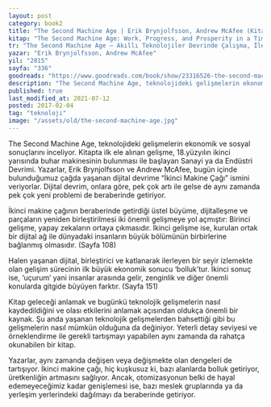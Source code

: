 ```yaml
---
layout: post  
category: book2  
title: "The Second Machine Age | Erik Brynjolfsson, Andrew McAfee (Kitap)"  
kitap: "The Second Machine Age: Work, Progress, and Prosperity in a Time of Brilliant Technologies"  
tr: "The Second Machine Age – Akıllı Teknolojiler Devrinde Çalışma, İlerleme ve Refah"  
yazar: "Erik Brynjolfsson, Andrew McAfee"  
yil: "2015"  
sayfa: "336"  
goodreads: "https://www.goodreads.com/book/show/23316526-the-second-machine-age"
description: "The Second Machine Age, teknolojideki gelişmelerin ekonomik ve sosyal sonuçlarını inceliyor."
published: true
last_modified_at: 2021-07-12
posted: 2017-02-04
tag: "teknoloji"
image: "/assets/old/the-second-machine-age.jpg"
---
```


The Second Machine Age, teknolojideki gelişmelerin ekonomik ve sosyal sonuçlarını inceliyor. Kitapta ilk ele alınan gelişme, 18.yüzyılın ikinci yarısında buhar makinesinin bulunması ile başlayan Sanayi ya da Endüstri Devrimi. Yazarlar, Erik Brynjolfsson ve Andrew McAfee, bugün içinde bulunduğumuz çağda yaşanan dijital devrime “İkinci Makine Çağı” ismini veriyorlar. Dijital devrim, onlara göre, pek çok artı ile gelse de aynı zamanda pek çok yeni problemi de beraberinde getiriyor.   
  
İkinci makine çağının beraberinde getirdiği üstel büyüme, dijitalleşme ve parçaların yeniden birleştirilmesi iki önemli gelişmeye yol açmıştır: Birinci gelişme, yapay zekaların ortaya çıkmasıdır. İkinci gelişme ise, kurulan ortak bir dijital ağ ile dünyadaki insanların büyük bölümünün birbirlerine bağlanmış olmasıdır. (Sayfa 108)   
  
Halen yaşanan dijital, birleştirici ve katlanarak ilerleyen bir seyir izlemekte olan gelişim sürecinin ilk büyük ekonomik sonucu ‘bolluk’tur. İkinci sonuç ise, ‘uçurum’ yani insanlar arasında gelir, zenginlik ve diğer önemli konularda gitgide büyüyen farktır. (Sayfa 151)   
  
Kitap geleceği anlamak ve bugünkü teknolojik gelişmelerin nasıl kaydedildiğini ve olası etkilerini anlamak açısından oldukça önemli bir kaynak. Şu anda yaşanan teknolojik gelişmelerden bahsettiği gibi bu gelişmelerin nasıl mümkün olduğuna da değiniyor. Yeterli detay seviyesi ve örneklendirme ile gerekli tartışmayı yapabilen aynı zamanda da rahatça okunabilen bir kitap.   
  
Yazarlar, aynı zamanda değişen veya değişmekte olan dengeleri de tartışıyor. İkinci makine çağı, hiç kuşkusuz ki, bazı alanlarda bolluk getiriyor, üretkenliğin artmasını sağlıyor. Ancak, otomizasyonun belki de hayal edemeyeceğimiz kadar genişlemesi ise, bazı meslek gruplarında ya da yerleşim yerlerindeki dağılmayı da beraberinde getiriyor.   

